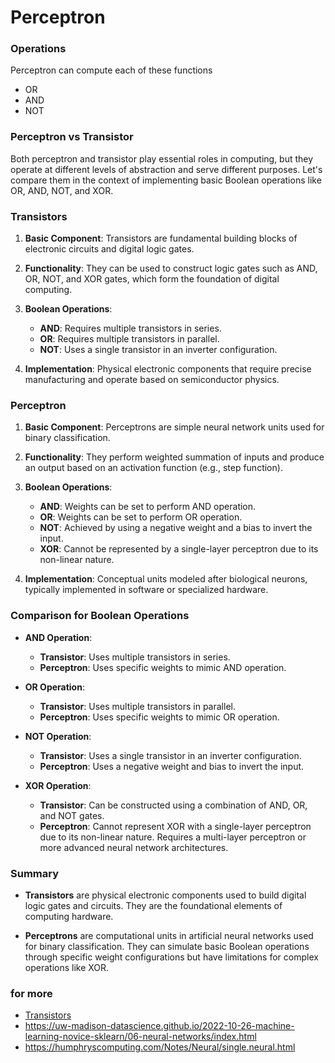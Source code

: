 # Perceptron

### Operations

Perceptron can  compute each of these functions
- OR
- AND
- NOT

### Perceptron vs Transistor

Both perceptron and transistor play essential roles in computing, but they operate at different levels of abstraction and serve different purposes. Let's compare them in the context of implementing basic Boolean operations like OR, AND, NOT, and XOR.

### Transistors

1. **Basic Component**: Transistors are fundamental building blocks of electronic circuits and digital logic gates.

2. **Functionality**: They can be used to construct logic gates such as AND, OR, NOT, and XOR gates, which form the foundation of digital computing.

3. **Boolean Operations**:
    - **AND**: Requires multiple transistors in series.
    - **OR**: Requires multiple transistors in parallel.
    - **NOT**: Uses a single transistor in an inverter configuration.

4. **Implementation**: Physical electronic components that require precise manufacturing and operate based on semiconductor physics.

### Perceptron

1. **Basic Component**: Perceptrons are simple neural network units used for binary classification.

2. **Functionality**: They perform weighted summation of inputs and produce an output based on an activation function (e.g., step function).

3. **Boolean Operations**:
    - **AND**: Weights can be set to perform AND operation.
    - **OR**: Weights can be set to perform OR operation.
    - **NOT**: Achieved by using a negative weight and a bias to invert the input.
    - **XOR**: Cannot be represented by a single-layer perceptron due to its non-linear nature.

4. **Implementation**: Conceptual units modeled after biological neurons, typically implemented in software or specialized hardware.

### Comparison for Boolean Operations

- **AND Operation**:
    - **Transistor**: Uses multiple transistors in series.
    - **Perceptron**: Uses specific weights to mimic AND operation.

- **OR Operation**:
    - **Transistor**: Uses multiple transistors in parallel.
    - **Perceptron**: Uses specific weights to mimic OR operation.

- **NOT Operation**:
    - **Transistor**: Uses a single transistor in an inverter configuration.
    - **Perceptron**: Uses a negative weight and bias to invert the input.

- **XOR Operation**:
    - **Transistor**: Can be constructed using a combination of AND, OR, and NOT gates.
    - **Perceptron**: Cannot represent XOR with a single-layer perceptron due to its non-linear nature. Requires a multi-layer perceptron or more advanced neural network architectures.

### Summary

- **Transistors** are physical electronic components used to build digital logic gates and circuits. They are the foundational elements of computing hardware.

- **Perceptrons** are computational units in artificial neural networks used for binary classification. They can simulate basic Boolean operations through specific weight configurations but have limitations for complex operations like XOR.


### for more

- [Transistors](./transistors_and_logic.pdf)
- https://uw-madison-datascience.github.io/2022-10-26-machine-learning-novice-sklearn/06-neural-networks/index.html
- https://humphryscomputing.com/Notes/Neural/single.neural.html